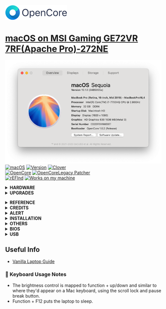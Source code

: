 <img src="https://raw.githubusercontent.com/tbrautaset/Hackintosh-MSI-GE72VR-7RF/refs/heads/master/Pictures/OpenCore_with_text_Small.png" width="200" height="48"/>

# [macOS on MSI Gaming GE72VR 7RF(Apache Pro)-272NE](https://www.youtube.com/watch?v=MOOScGPnqz4)
![AboutThisMac](https://raw.githubusercontent.com/tbrautaset/Hackintosh-MSI-GE72VR-7RF/refs/heads/master/Pictures/macOS%2015.1%20Beta%205%20(24B5055e)/About%20This%20Mac.png)<br>
[![macOS](https://img.shields.io/badge/macOS-Sequoia-yellow.svg)](https://www.apple.com/macos/macos-sequoia/)
[![Version](https://img.shields.io/badge/macOS%2015.1%20Beta%205%20(24B5055e)-yellow)](https://swcdn.apple.com/content/downloads/25/26/062-91076-A_0XWGJV9RZU/3iqb0r0afz0bj0zd1s71gmhmlps51fzpgj/InstallAssistant.pkg)
[![Clover](https://img.shields.io/badge/Clover-5160-green)](https://github.com/CloverHackyColor/CloverBootloader/releases/download/5160/CloverV2-5160.zip)<br>
[![OpenCore](https://img.shields.io/badge/OpenCore-1.0.2-green)](https://github.com/dortania/build-repo/releases/download/OpenCorePkg-aa6f402/OpenCore-1.0.2-RELEASE.zip)
[![OpenCoreLegacy Patcher](https://img.shields.io/badge/OpenCore%20Legacy%20Patcher-2.0.2-green)](https://github.com/dortania/OpenCore-Legacy-Patcher/releases/download/2.0.2/OpenCore-Patcher-GUI.app.zip)<br>
[![rEFInd](https://img.shields.io/badge/rEFInd-0.14.2-green)](http://sourceforge.net/projects/refind/files/0.14.2/refind-bin-0.14.2.zip/download)
[![Works on my machine](https://img.shields.io/badge/Works-on%20my%20laptop-0green)](https://www.msi.com/Laptop/GE72vr-7rF-Apache-Pro/Specification)
<details><summary><strong> HARDWARE </strong></summary><br>

- CPU:
    - <img src="https://raw.githubusercontent.com/tbrautaset/Hackintosh-MSI-GE72VR-7RF/refs/heads/master/Pictures/Intel%20Power%20Gadget%20-%20Frequency.png"/>
    - Intel® Core™ Core i7-7700HQ 2.8 - 3.8 Ghz w/ Turbo Boost
- Graphics adapter:
    - Intel HD Graphics 630 2048 MB
    - NVIDIA GeForce GTX 1060 Mobile - 3072 MB GDDR5, Core: 1404 MHz, Boost 1670 MHz, Memory: 8000 MHz, NVIDIA Optimus
- Memory:
    - Crucial  32768 MB  , 2x16 GB, DDR4-2400 SO DIMM 260-pin
- Display:
    - 17.3" FHD (1920x1080) 120HZ, IPS-Level
- Mainboard:
    - MSI MS-179B Intel HM175 (Skylake PCH-H) 100 Series/C230 Chipset Family
- Storage:
    - Samsung 960 EVO 1TB M.2 NVMe SSD, WD Blue 1TB 2.5" SATA SSD, HL-DT-ST GUD0N SATA Int. DVD±RW (±R DL) / DVD-RAM
- Soundcard:
    - Nahimic Sound, Intel Skylake PCH-H High Definition Audio Controller, Realtek ALC898
- Connections:
    - USB 3.0 x2, USB 2.0 x1, USB Type-C 3.1 Gen2 x1, HDMI (supports 4K@60hz), mDP 1.2 x1 (HDTV/Matrix Display supports 4K output with a resolution up to 3840 x 2160), 1 Kensington Lock, Audio Connections: 1x microphone in, 1x headphone out (S/PDIF), Realtek RTS5129  Card Reader: SD/SDXC/SDHC Card Reader
- Networking:
    - Qualcomm Atheros Killer E2500 Gigabit Ethernet Controller (10/100/1000/2500/5000MBit/s), Broadcom / Bcm94352z (a/b/g/n = Wi-Fi 4/ac = Wi-Fi 5), Bluetooth v4.0
- Size:
    - Height x width x depth (in mm): 32 x 419 x 287 ( = 1.26 x 16.5 x 11.3 in) 
- Battery:
    - 10.86V, 51 Wh Lithium-Ion, 6-Cell
- AC Power Adaptor:
    - 180W
- Camera:
    - BisonCam, NB Pro FHD type (30fps@1080p)
- Speakers:
    - Dynaudio Tech 2W Speakers x 4 + woofer
- Keyboard:
    - SteelSeries Full-color backlight with Anti-Ghost key+ silver lining
- Touchpad:
    - ETPS/2 Elantech with 2 buttons</details>
<details><summary><strong> UPGRADES </strong></summary><br>

## :muscle: Bits 'n Pieces I've purchased and swapped into the laptop.

### Crucial 32GB Memory
Crucial  32768 MB  , 2x16 GB, DDR4-2400 SO DIMM 260-pin

<img src="https://raw.githubusercontent.com/tbrautaset/Hackintosh-MSI-GE72VR-7RF/refs/heads/master/Pictures/Crucial.jpg" width="'150" height="100"/>

### Samsung 960 EVO 1TB PCIe 3.0 x4 NVMExpressSSD M.2 2280 Solid State Drive
Main boot drive for this machine and EFI for rEFIndPlus v0.12.0.M, OpenCore, macOS and Windows

![960 EVO](https://raw.githubusercontent.com/tbrautaset/Hackintosh-MSI-GE72VR-7RF/refs/heads/master/Pictures/Samsung960.jpg)

### WD Blue 1TB SSD
macOS, Debian and Windows data / home folders run off this drive, as well as EFI for Debian.

![Blue 1TB](https://raw.githubusercontent.com/tbrautaset/Hackintosh-MSI-GE72VR-7RF/refs/heads/master/Pictures/WDBlue.jpg)

### Wifi Card
Broadcom DW1560 BCM94352Z 06XRYC 802.11ac NGFF M2 867Mbps BCM94352 BT4.0 WiFiCard

![DW1560](https://raw.githubusercontent.com/tbrautaset/Hackintosh-MSI-GE72VR-7RF/refs/heads/master/Pictures/DW1560.jpg)</details>
<details><summary><strong> REFERENCE </strong></summary><br>

- [tonymacx86](https://www.tonymacx86.com)
- [Dortania's OpenCore Install Guide](https://dortania.github.io/OpenCore-Install-Guide)</details>
<details><summary><strong> CREDITS </strong></summary><br>

- [Apple](https://www.apple.com) for macOS
- [Acidanthera](https://github.com/acidanthera) for awesome kexts
- [RehabMan](https://github.com/RehabMan) for guides and kexts</details>
<details><summary><strong> ALERT </strong></summary><br>

![](https://raw.githubusercontent.com/tbrautaset/Hackintosh-MSI-GE72VR-7RF/refs/heads/master/Pictures/Alert!.gif)

    Do NOT directly use any files provided, you may need to change something ...
</details><details><summary><strong> INSTALLATION </strong></summary><br>
     
This step extracts the Installer contents, then installs bootloader to the USB stick.
  1. Insert the USB drive
  2. Open **/Applications/Utilities/Disk Utility**
  3. Highlight the USB drive in left column
  4. Click on the **Partition** tab
  5. Click **Current** and choose **1 Partition**
  6. Click **Options...**
  7. Choose **GUID Partition Table**
  8. Under **Name:** type **USB** (You can rename it later)
  9. Under **Format:** choose **Mac OS Extended (Journaled)**
  10. Click **Apply** then ***Partition***
  11. Open **/Applications/Utilities/Terminal**
  12. Type the following, enter password and hit enter. This command completely erases the USB, then creates native installer media from the Install macOS Application.
```sudo /Applications/Install\ macOS\ Sequoia\ Beta.app/Contents/Resources/createinstallmedia --volume /Volumes/USB /Applications/Install\ macOS\ Sequoia\ Beta.app --nointeraction```
  13. Copy ![#1 ESP](https://github.com/tbrautaset/Hackintosh-MSI-GE72VR-7RF/tree/master/%231%20ESP/EFI) relevant contents to USB's EFI partition (diskXs1 ) as the target volume .​</details>
<details><summary><strong> OTHERS </strong></summary><br>
  
Time Sync
- Since macOS take BIOS time as UTC time, and Windows take it as local time, we need to make Windows take BIOS time as UTC time.
- ```Reg add HKLM\SYSTEM\CurrentControlSet\Control\TimeZoneInformation /v RealTimeIsUniversal /t REG_DWORD /d 1```</details>
<details><summary><strong> BIOS </strong></summary><br>

Pressing delete key after Power-On Self-Test (POST), enters Aptio Setup Utility a variant for accessing MSI (Micro Star) BIOS, at standard setup screen holding **ALT + RIGHT-CTRL + SHIFT** together and then pressing **F2** toggles between standard and `hidden` BIOS settings.

MSI BIOS and EC firmware versions : [`E179BIMS.309`](https://download.msi.com/bos_exe/nb/E179BIMS.309.zip) and [`179BEMS1.105`](https://download.msi.com/archive/frm_exe/nb/179BEMS1.105.zip)

After first BIOS / EC flash reboot, select `hidden` BIOS settings then Save & Exit tab and select Restore Defaults, answer yes to load optimized defaults & save configuration and reset.

After second reboot enter BIOS in the same way, go to Security tab, select Secure Boot and set Attempt Secure Boot to disabled, then Save & Exit tab, select Save Changes and Reset, after another reboot you're ready to change / verify settings in Advanced and Boot tabs.
| Check settings, some are already correct! |  |
|--|--|
| `SATA Mode Selection` | AHCI |
| `Intel(R) Speed Shift Technology` | Enabled |
| `CFG Lock` | Disabled |
| `DVMT Pre-Allocated` | 64M |
| `DVMT Total Gfx Mem` | MAX |
| `Enable Hibernation` | Disabled |
| `CSM Support` | Disabled |
| `Above 4G Decoding` | Enabled |
| `XHCI Hand-off` | Enabled |
| `Fast Boot` | Disabled |
<pre>
[Advanced] tab
│ <b>SATA Mode Selection</b>
├─ Power & Performance
│  └─ CPU - Power Management Control
│     ├─ <b>Intel(R) Speed Shift Technology</b>
│     └─ CPU Lock Configuration
│        └─ <b>CFG Lock</b>
├─ System Agent (SA) Configuration
│  └─ Graphics Configuration
│        └─ <b>DVMT Pre-Allocated</b>
│        └─ <b>DVMT Total Gfx Mem</b>
├─ ACPI Settings
│  └─ <b>Enable Hibernation</b>
└─ CSM Configuration
│  └─ <b>CSM Support</b>
├─ PCI Subsystem Settings
│  └─ <b>Above 4G Decoding</b>
└─ USB Configuration
   └─ <b>XHCI Hand-off</b>
[Boot] tab
│ <b>Fast Boot</b>
</pre></details>
<details><summary><strong> USB </strong></summary><br>

### :computer: USB Ports (RP05 loads natively PXSX Type-C USB3.1 Gen2 | Front left)
- HS03 USB3 <-- Type-A USB2.0 | SS19 | Front left
- HS04 USB3 <-- Type-A USB2.0 | SS20 | Front left
- HS08 USB2 <-- Type-A USB2.0 | Rear right
- HS10 Internal <-- USB2.0 - BCM20702A0 (Bluetooth)
- HS11 Internal <-- USB2.0 - BisonCam, NB Pro
- HS12 Internal <-- USB2.0 - USB2.0-CRW (Card reader)
- SS19 USB3 <-- Type-A USB3.0 | HS03 | Rear left
- SS20 USB3 <-- Type-A USB3.0 | HS04 | Front left</details>
## Useful Info
- [Vanilla Laptop Guide](https://dortania.github.io/OpenCore-Install-Guide/)

### :low_brightness: Keyboard Usage Notes
- The brightness control is mapped to function + up/down and similar to where they'd appear on a Mac keyboard, using the scroll lock and pause break button.
- Function + F12 puts the laptop to sleep.
